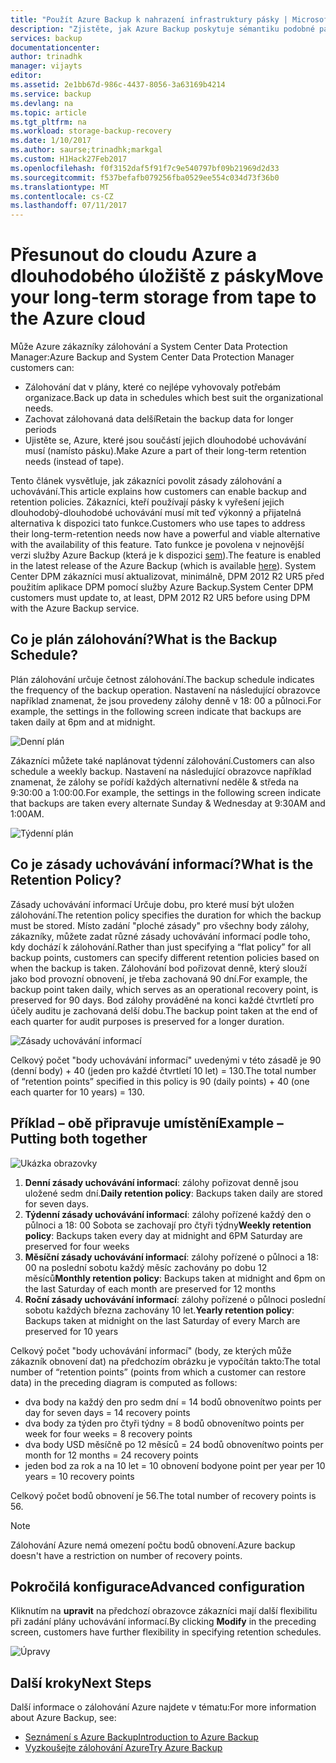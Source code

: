 ```yaml
---
title: "Použít Azure Backup k nahrazení infrastruktury pásky | Microsoft Docs"
description: "Zjistěte, jak Azure Backup poskytuje sémantiku podobné pásku, která umožňuje zálohování a obnovení dat v Azure"
services: backup
documentationcenter: 
author: trinadhk
manager: vijayts
editor: 
ms.assetid: 2e1bb67d-986c-4437-8056-3a63169b4214
ms.service: backup
ms.devlang: na
ms.topic: article
ms.tgt_pltfrm: na
ms.workload: storage-backup-recovery
ms.date: 1/10/2017
ms.author: saurse;trinadhk;markgal
ms.custom: H1Hack27Feb2017
ms.openlocfilehash: f0f3152daf5f91f7c9e540797bf09b21969d2d33
ms.sourcegitcommit: f537befafb079256fba0529ee554c034d73f36b0
ms.translationtype: MT
ms.contentlocale: cs-CZ
ms.lasthandoff: 07/11/2017
---
```

# <a name="move-your-long-term-storage-from-tape-to-the-azure-cloud"></a><span data-ttu-id="1d46f-103">Přesunout do cloudu Azure a dlouhodobého úložiště z pásky</span><span class="sxs-lookup"><span data-stu-id="1d46f-103">Move your long-term storage from tape to the Azure cloud</span></span>
<span data-ttu-id="1d46f-104">Může Azure zákazníky zálohování a System Center Data Protection Manager:</span><span class="sxs-lookup"><span data-stu-id="1d46f-104">Azure Backup and System Center Data Protection Manager customers can:</span></span>

* <span data-ttu-id="1d46f-105">Zálohování dat v plány, které co nejlépe vyhovovaly potřebám organizace.</span><span class="sxs-lookup"><span data-stu-id="1d46f-105">Back up data in schedules which best suit the organizational needs.</span></span>
* <span data-ttu-id="1d46f-106">Zachovat zálohovaná data delší</span><span class="sxs-lookup"><span data-stu-id="1d46f-106">Retain the backup data for longer periods</span></span>
* <span data-ttu-id="1d46f-107">Ujistěte se, Azure, které jsou součástí jejich dlouhodobé uchovávání musí (namísto pásku).</span><span class="sxs-lookup"><span data-stu-id="1d46f-107">Make Azure a part of their long-term retention needs (instead of tape).</span></span>

<span data-ttu-id="1d46f-108">Tento článek vysvětluje, jak zákazníci povolit zásady zálohování a uchovávání.</span><span class="sxs-lookup"><span data-stu-id="1d46f-108">This article explains how customers can enable backup and retention policies.</span></span> <span data-ttu-id="1d46f-109">Zákazníci, kteří používají pásky k vyřešení jejich dlouhodobý-dlouhodobé uchovávání musí mít teď výkonný a přijatelná alternativa k dispozici tato funkce.</span><span class="sxs-lookup"><span data-stu-id="1d46f-109">Customers who use tapes to address their long-term-retention needs now have a powerful and viable alternative with the availability of this feature.</span></span> <span data-ttu-id="1d46f-110">Tato funkce je povolena v nejnovější verzi služby Azure Backup (která je k dispozici [sem](http://aka.ms/azurebackup_agent)).</span><span class="sxs-lookup"><span data-stu-id="1d46f-110">The feature is enabled in the latest release of the Azure Backup (which is available [here](http://aka.ms/azurebackup_agent)).</span></span> <span data-ttu-id="1d46f-111">System Center DPM zákazníci musí aktualizovat, minimálně, DPM 2012 R2 UR5 před použitím aplikace DPM pomocí služby Azure Backup.</span><span class="sxs-lookup"><span data-stu-id="1d46f-111">System Center DPM customers must update to, at least, DPM 2012 R2 UR5 before using DPM with the Azure Backup service.</span></span>

## <a name="what-is-the-backup-schedule"></a><span data-ttu-id="1d46f-112">Co je plán zálohování?</span><span class="sxs-lookup"><span data-stu-id="1d46f-112">What is the Backup Schedule?</span></span>
<span data-ttu-id="1d46f-113">Plán zálohování určuje četnost zálohování.</span><span class="sxs-lookup"><span data-stu-id="1d46f-113">The backup schedule indicates the frequency of the backup operation.</span></span> <span data-ttu-id="1d46f-114">Nastavení na následující obrazovce například znamenat, že jsou provedeny zálohy denně v 18: 00 a půlnoci.</span><span class="sxs-lookup"><span data-stu-id="1d46f-114">For example, the settings in the following screen indicate that backups are taken daily at 6pm and at midnight.</span></span>

![Denní plán](./media/backup-azure-backup-cloud-as-tape/dailybackupschedule.png)

<span data-ttu-id="1d46f-116">Zákazníci můžete také naplánovat týdenní zálohování.</span><span class="sxs-lookup"><span data-stu-id="1d46f-116">Customers can also schedule a weekly backup.</span></span> <span data-ttu-id="1d46f-117">Nastavení na následující obrazovce například znamenat, že zálohy se pořídí každých alternativní neděle & středa na 9:30:00 a 1:00:00.</span><span class="sxs-lookup"><span data-stu-id="1d46f-117">For example, the settings in the following screen indicate that backups are taken every alternate Sunday & Wednesday at 9:30AM and 1:00AM.</span></span>

![Týdenní plán](./media/backup-azure-backup-cloud-as-tape/weeklybackupschedule.png)

## <a name="what-is-the-retention-policy"></a><span data-ttu-id="1d46f-119">Co je zásady uchovávání informací?</span><span class="sxs-lookup"><span data-stu-id="1d46f-119">What is the Retention Policy?</span></span>
<span data-ttu-id="1d46f-120">Zásady uchovávání informací Určuje dobu, pro které musí být uložen zálohování.</span><span class="sxs-lookup"><span data-stu-id="1d46f-120">The retention policy specifies the duration for which the backup must be stored.</span></span> <span data-ttu-id="1d46f-121">Místo zadání "ploché zásady" pro všechny body zálohy, zákazníky, můžete zadat různé zásady uchovávání informací podle toho, kdy dochází k zálohování.</span><span class="sxs-lookup"><span data-stu-id="1d46f-121">Rather than just specifying a “flat policy” for all backup points, customers can specify different retention policies based on when the backup is taken.</span></span> <span data-ttu-id="1d46f-122">Zálohování bod pořizovat denně, který slouží jako bod provozní obnovení, je třeba zachovaná 90 dní.</span><span class="sxs-lookup"><span data-stu-id="1d46f-122">For example, the backup point taken daily, which serves as an operational recovery point, is preserved for 90 days.</span></span> <span data-ttu-id="1d46f-123">Bod zálohy prováděné na konci každé čtvrtletí pro účely auditu je zachovaná delší dobu.</span><span class="sxs-lookup"><span data-stu-id="1d46f-123">The backup point taken at the end of each quarter for audit purposes is preserved for a longer duration.</span></span>

![Zásady uchovávání informací](./media/backup-azure-backup-cloud-as-tape/retentionpolicy.png)

<span data-ttu-id="1d46f-125">Celkový počet "body uchovávání informací" uvedenými v této zásadě je 90 (denní body) + 40 (jeden pro každé čtvrtletí 10 let) = 130.</span><span class="sxs-lookup"><span data-stu-id="1d46f-125">The total number of “retention points” specified in this policy is 90 (daily points) + 40 (one each quarter for 10 years) = 130.</span></span>

## <a name="example--putting-both-together"></a><span data-ttu-id="1d46f-126">Příklad – obě připravuje umístění</span><span class="sxs-lookup"><span data-stu-id="1d46f-126">Example – Putting both together</span></span>
![Ukázka obrazovky](./media/backup-azure-backup-cloud-as-tape/samplescreen.png)

1. <span data-ttu-id="1d46f-128">**Denní zásady uchovávání informací**: zálohy pořizovat denně jsou uložené sedm dní.</span><span class="sxs-lookup"><span data-stu-id="1d46f-128">**Daily retention policy**: Backups taken daily are stored for seven days.</span></span>
2. <span data-ttu-id="1d46f-129">**Týdenní zásady uchovávání informací**: zálohy pořízené každý den o půlnoci a 18: 00 Sobota se zachovají pro čtyři týdny</span><span class="sxs-lookup"><span data-stu-id="1d46f-129">**Weekly retention policy**: Backups taken every day at midnight and 6PM Saturday are preserved for four weeks</span></span>
3. <span data-ttu-id="1d46f-130">**Měsíční zásady uchovávání informací**: zálohy pořízené o půlnoci a 18: 00 na poslední sobotu každý měsíc zachovány po dobu 12 měsíců</span><span class="sxs-lookup"><span data-stu-id="1d46f-130">**Monthly retention policy**: Backups taken at midnight and 6pm on the last Saturday of each month are preserved for 12 months</span></span>
4. <span data-ttu-id="1d46f-131">**Roční zásady uchovávání informací**: zálohy pořízené o půlnoci poslední sobotu každých března zachovány 10 let.</span><span class="sxs-lookup"><span data-stu-id="1d46f-131">**Yearly retention policy**: Backups taken at midnight on the last Saturday of every March are preserved for 10 years</span></span>

<span data-ttu-id="1d46f-132">Celkový počet "body uchovávání informací" (body, ze kterých může zákazník obnovení dat) na předchozím obrázku je vypočítán takto:</span><span class="sxs-lookup"><span data-stu-id="1d46f-132">The total number of “retention points” (points from which a customer can restore data) in the preceding diagram is computed as follows:</span></span>

* <span data-ttu-id="1d46f-133">dva body na každý den pro sedm dní = 14 bodů obnovení</span><span class="sxs-lookup"><span data-stu-id="1d46f-133">two points per day for seven days = 14 recovery points</span></span>
* <span data-ttu-id="1d46f-134">dva body za týden pro čtyři týdny = 8 bodů obnovení</span><span class="sxs-lookup"><span data-stu-id="1d46f-134">two points per week for four weeks = 8 recovery points</span></span>
* <span data-ttu-id="1d46f-135">dva body USD měsíčně po 12 měsíců = 24 bodů obnovení</span><span class="sxs-lookup"><span data-stu-id="1d46f-135">two points per month for 12 months = 24 recovery points</span></span>
* <span data-ttu-id="1d46f-136">jeden bod za rok a na 10 let = 10 obnovení body</span><span class="sxs-lookup"><span data-stu-id="1d46f-136">one point per year per 10 years = 10 recovery points</span></span>

<span data-ttu-id="1d46f-137">Celkový počet bodů obnovení je 56.</span><span class="sxs-lookup"><span data-stu-id="1d46f-137">The total number of recovery points is 56.</span></span>

> [!NOTE]
> <span data-ttu-id="1d46f-138">Zálohování Azure nemá omezení počtu bodů obnovení.</span><span class="sxs-lookup"><span data-stu-id="1d46f-138">Azure backup doesn't have a restriction on number of recovery points.</span></span>
>
>

## <a name="advanced-configuration"></a><span data-ttu-id="1d46f-139">Pokročilá konfigurace</span><span class="sxs-lookup"><span data-stu-id="1d46f-139">Advanced configuration</span></span>
<span data-ttu-id="1d46f-140">Kliknutím na **upravit** na předchozí obrazovce zákazníci mají další flexibilitu při zadání plány uchovávání informací.</span><span class="sxs-lookup"><span data-stu-id="1d46f-140">By clicking **Modify** in the preceding screen, customers have further flexibility in specifying retention schedules.</span></span>

![Úpravy](./media/backup-azure-backup-cloud-as-tape/modify.png)

## <a name="next-steps"></a><span data-ttu-id="1d46f-142">Další kroky</span><span class="sxs-lookup"><span data-stu-id="1d46f-142">Next Steps</span></span>
<span data-ttu-id="1d46f-143">Další informace o zálohování Azure najdete v tématu:</span><span class="sxs-lookup"><span data-stu-id="1d46f-143">For more information about Azure Backup, see:</span></span>

* [<span data-ttu-id="1d46f-144">Seznámení s Azure Backup</span><span class="sxs-lookup"><span data-stu-id="1d46f-144">Introduction to Azure Backup</span></span>](backup-introduction-to-azure-backup.md)
* [<span data-ttu-id="1d46f-145">Vyzkoušejte zálohování Azure</span><span class="sxs-lookup"><span data-stu-id="1d46f-145">Try Azure Backup</span></span>](backup-try-azure-backup-in-10-mins.md)
